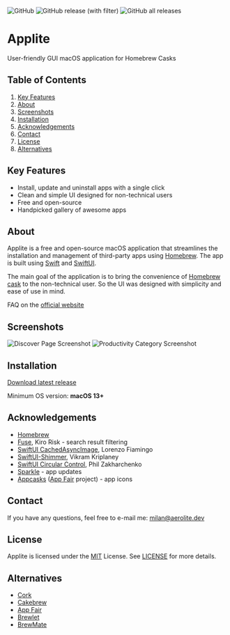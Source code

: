 ![GitHub](https://img.shields.io/github/license/milanvarady/Applite)
![GitHub release (with filter)](https://img.shields.io/github/v/release/milanvarady/Applite)
![GitHub all releases](https://img.shields.io/github/downloads/milanvarady/Applite/total)

# Applite

User-friendly GUI macOS application for Homebrew Casks

## Table of Contents
1. [Key Features](#key-features)
2. [About](#about)
3. [Screenshots](#screenshots)
4. [Installation](#installation)
5. [Acknowledgements](#acknowledgements)
6. [Contact](#contact)
7. [License](#license)
8. [Alternatives](#Alternatives)

## Key Features

- Install, update and uninstall apps with a single click
- Clean and simple UI designed for non-technical users
- Free and open-source
- Handpicked gallery of awesome apps

## About

Applite is a free and open-source macOS application that streamlines the installation and management of third-party apps using [Homebrew](https://brew.sh/). The app is built using [Swift](https://developer.apple.com/swift/) and [SwiftUI](https://developer.apple.com/xcode/swiftui/).

The main goal of the application is to bring the convenience of [Homebrew cask](https://github.com/Homebrew/homebrew-cask) to the non-technical user. So the UI was designed with simplicity and ease of use in mind.

FAQ on the [official website](https://aerolite.dev/applite)

## Screenshots

![Discover Page Screenshot](https://aerolite.dev/applite/assets/img/screenshots/discover-lg.png)
![Productivity Category Screenshot](https://aerolite.dev/applite/assets/img/screenshots/productivity-lg.png)

## Installation

[Download latest release](https://github.com/milanvarady/applite/releases/latest/download/Applite.dmg)

Minimum OS version: **macOS 13+**

## Acknowledgements

 - [Homebrew](https://github.com/homebrew)
 - [Fuse](https://github.com/krisk/fuse-swift), Kiro Risk - search result filtering
 - [SwiftUI CachedAsyncImage](https://github.com/lorenzofiamingo/swiftui-cached-async-image), Lorenzo Fiamingo
 - [SwiftUI-Shimmer](https://github.com/markiv/SwiftUI-Shimmer), Vikram Kriplaney
 - [SwiftUI Circular Control](https://github.com/philptr/PZCircularControl), Phil Zakharchenko
 - [Sparkle](https://github.com/sparkle-project/Sparkle) - app updates
 - [Appcasks](https://github.com/App-Fair/appcasks/) ([App Fair](https://github.com/App-Fair/App) project) - app icons

## Contact

If you have any questions, feel free to e-mail me: [milan@aerolite.dev](mailto:milan@aerolite.dev)

## License

Applite is licensed under the [MIT](https://choosealicense.com/licenses/mit/) License. See [LICENSE](LICENSE.txt) for more details.

## Alternatives

- [Cork](https://github.com/buresdv/Cork)
- [Cakebrew](https://github.com/brunophilipe/Cakebrew)
- [App Fair](https://github.com/App-Fair/App)
- [Brewlet](https://github.com/zkokaja/Brewlet)
- [BrewMate](https://github.com/romankurnovskii/BrewMate)